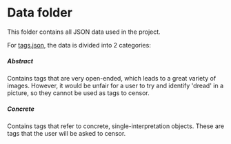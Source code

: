 # Data folder

This folder contains all JSON data used in the project.


For [tags.json](tags.json), the data is divided into 2 categories:

##### Abstract
Contains tags that are very open-ended, which leads to a great variety of images.
However, it would be unfair for a user to try and identify 'dread' in a picture, so they cannot be used as tags to censor.

##### Concrete
Contains tags that refer to concrete, single-interpretation objects. 
These are tags that the user will be asked to censor. 